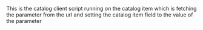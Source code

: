 This is the catalog client script running on the catalog item which is fetching the parameter from the url and setting the catalog item field to the value of the parameter
